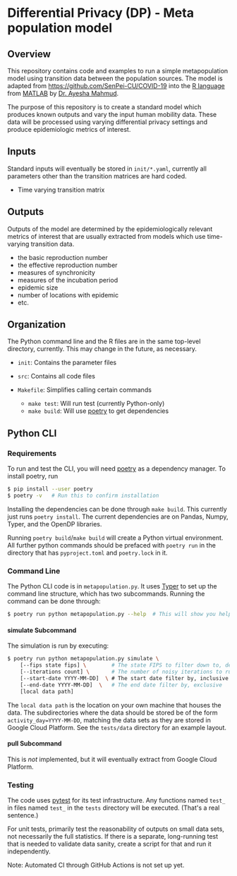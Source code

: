 # Differential Privacy (DP) - Meta population model
## Overview
This repository contains code and examples to run a simple metapopulation model
using transition data between the population sources. The model is adapted from
https://github.com/SenPei-CU/COVID-19 into the [R language](https://www.r-project.org/about.html) from [MATLAB](https://www.mathworks.com/products/matlab.html) by
[Dr. Ayesha Mahmud](https://ayeshamahmud.github.io/).

The purpose of this repository is to create a standard model which produces
known outputs and vary the input human mobility data. These data will be processed
using varying differential privacy settings and produce epidemiologic metrics
of interest.

## Inputs
Standard inputs will eventually be stored in `init/*.yaml`, currently all parameters
other than the transition matrices are hard coded.
- Time varying transition matrix

## Outputs
Outputs of the model are determined by the epidemiologically relevant metrics
of interest that are usually extracted from models which use time-varying
transition data.
- the basic reproduction number
- the effective reproduction number
- measures of synchronicity
- measures of the incubation period
- epidemic size
- number of locations with epidemic
- etc.


## Organization
The Python command line and the R files are in the same top-level directory, currently. This may change in the future, as necessary.

- `init`: Contains the parameter files
- `src`: Contains all code files

- `Makefile`: Simplifies calling certain commands
    - `make test`: Will run test (currently Python-only)
    - `make build`: Will use [poetry](https://python-poetry.org) to get dependencies

## Python CLI

### Requirements

To run and test the CLI, you will need [poetry](https://python-poetry.org) as a dependency manager. To install poetry, run

```bash
$ pip install --user poetry
$ poetry -v   # Run this to confirm installation
```

Installing the dependencies can be done through `make build`. This currently just runs `poetry install`. The current dependencies are on Pandas, Numpy, Typer, and the OpenDP libraries. 

Running `poetry build`/`make build` will create a Python virtual environment. All further python commands should be prefaced with `poetry run` in the directory that has `pyproject.toml` and `poetry.lock` in it.

### Command Line

The Python CLI code is in `metapopulation.py`. It uses [Typer](https://typer.tiangolo.com/) to set up the command line structure, which has two subcommands. Running the command can be done through:

```bash
$ poetry run python metapopulation.py --help  # This will show you help for the command
```

#### simulate Subcommand

The simulation is run by executing:

```bash
$ poetry run python metapopulation.py simulate \
    [--fips state fips] \        # The state FIPS to filter down to, default to NY
    [--iterations count] \       # The number of noisy iterations to run
    [--start-date YYYY-MM-DD]  \ # The start date filter by, inclusive
    [--end-date YYYY-MM-DD]  \   # The end date filter by, exclusive
    [local data path] 
```

The `local data path` is the location on your own machine that houses the data. The subdirectories where the data should be stored be of the form `activity_day=YYYY-MM-DD`, matching the data sets as they are stored in Google Cloud Platform. See the `tests/data` directory for an example layout.


#### pull Subcommand

This is *not* implemented, but it will eventually extract from Google Cloud Platform.


### Testing

The code uses [pytest](https://pytest.org) for its test infrastructure. Any functions named `test_` in files named `test_` in the `tests` directory will be executed. (That's a real sentence.)

For unit tests, primarily test the reasonability of outputs on small data sets, not necessarily the full statistics. If there is a separate, long-running test that is needed to validate data sanity, create a script for that and run it independently.

Note: Automated CI through GitHub Actions is not set up yet.